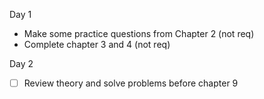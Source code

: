 Day 1
- Make some practice questions from Chapter 2 (not req)
- Complete chapter 3 and 4 (not req)

Day 2
- [ ] Review theory and solve problems before chapter 9